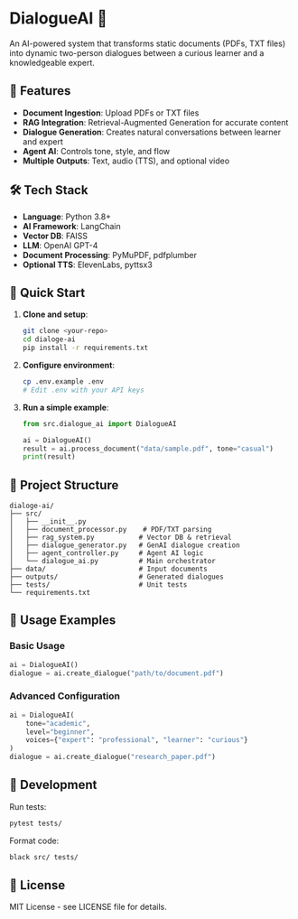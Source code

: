# DialogueAI 🎯

An AI-powered system that transforms static documents (PDFs, TXT files) into dynamic two-person dialogues between a curious learner and a knowledgeable expert.

## 🌟 Features

- **Document Ingestion**: Upload PDFs or TXT files
- **RAG Integration**: Retrieval-Augmented Generation for accurate content
- **Dialogue Generation**: Creates natural conversations between learner and expert
- **Agent AI**: Controls tone, style, and flow
- **Multiple Outputs**: Text, audio (TTS), and optional video

## 🛠️ Tech Stack

- **Language**: Python 3.8+
- **AI Framework**: LangChain
- **Vector DB**: FAISS
- **LLM**: OpenAI GPT-4
- **Document Processing**: PyMuPDF, pdfplumber
- **Optional TTS**: ElevenLabs, pyttsx3

## 🚀 Quick Start

1. **Clone and setup**:
   ```bash
   git clone <your-repo>
   cd dialoge-ai
   pip install -r requirements.txt
   ```

2. **Configure environment**:
   ```bash
   cp .env.example .env
   # Edit .env with your API keys
   ```

3. **Run a simple example**:
   ```python
   from src.dialogue_ai import DialogueAI
   
   ai = DialogueAI()
   result = ai.process_document("data/sample.pdf", tone="casual")
   print(result)
   ```

## 📁 Project Structure

```
dialoge-ai/
├── src/
│   ├── __init__.py
│   ├── document_processor.py    # PDF/TXT parsing
│   ├── rag_system.py           # Vector DB & retrieval
│   ├── dialogue_generator.py   # GenAI dialogue creation
│   ├── agent_controller.py     # Agent AI logic
│   └── dialogue_ai.py          # Main orchestrator
├── data/                       # Input documents
├── outputs/                    # Generated dialogues
├── tests/                      # Unit tests
└── requirements.txt
```

## 🎯 Usage Examples

### Basic Usage
```python
ai = DialogueAI()
dialogue = ai.create_dialogue("path/to/document.pdf")
```

### Advanced Configuration
```python
ai = DialogueAI(
    tone="academic",
    level="beginner", 
    voices={"expert": "professional", "learner": "curious"}
)
dialogue = ai.create_dialogue("research_paper.pdf")
```

## 🔧 Development

Run tests:
```bash
pytest tests/
```

Format code:
```bash
black src/ tests/
```

## 📄 License

MIT License - see LICENSE file for details.
